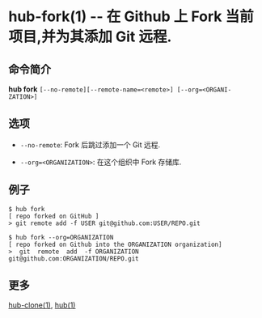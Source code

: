 # hub-fork(1) -- 在 Github 上 Fork 当前项目,并为其添加 Git 远程.

## 命令简介

**hub fork** `[--no-remote][--remote-name=<remote>] [--org=<ORGANI-
ZATION>]`

## 选项

- `--no-remote`: Fork 后跳过添加一个 Git 远程.

- `--org=<ORGANIZATION>`: 在这个组织中 Fork 存储库.

## 例子

```
$ hub fork
[ repo forked on GitHub ]
> git remote add -f USER git@github.com:USER/REPO.git

$ hub fork --org=ORGANIZATION
[ repo forked on Github into the ORGANIZATION organization]
>  git  remote  add  -f ORGANIZATION git@github.com:ORGANIZATION/REPO.git
```

## 更多

[hub-clone(1)](hub-clone.1.zh.md), [hub(1)](hub.1.zh.md)
